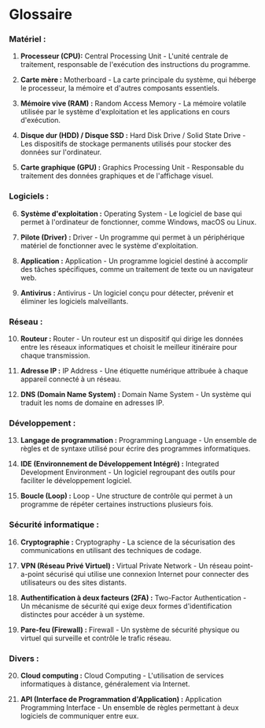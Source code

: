 # Glossaire

### Matériel :

1. **Processeur (CPU):** Central Processing Unit - L'unité centrale de traitement, responsable de l'exécution des instructions du programme.

2. **Carte mère :** Motherboard - La carte principale du système, qui héberge le processeur, la mémoire et d'autres composants essentiels.

3. **Mémoire vive (RAM) :** Random Access Memory - La mémoire volatile utilisée par le système d'exploitation et les applications en cours d'exécution.

4. **Disque dur (HDD) / Disque SSD :** Hard Disk Drive / Solid State Drive - Les dispositifs de stockage permanents utilisés pour stocker des données sur l'ordinateur.

5. **Carte graphique (GPU) :** Graphics Processing Unit - Responsable du traitement des données graphiques et de l'affichage visuel.

### Logiciels :

6. **Système d'exploitation :** Operating System - Le logiciel de base qui permet à l'ordinateur de fonctionner, comme Windows, macOS ou Linux.

7. **Pilote (Driver) :** Driver - Un programme qui permet à un périphérique matériel de fonctionner avec le système d'exploitation.

8. **Application :** Application - Un programme logiciel destiné à accomplir des tâches spécifiques, comme un traitement de texte ou un navigateur web.

9. **Antivirus :** Antivirus - Un logiciel conçu pour détecter, prévenir et éliminer les logiciels malveillants.

### Réseau :

10. **Routeur :** Router - Un routeur est un dispositif qui dirige les données entre les réseaux informatiques et choisit le meilleur itinéraire pour chaque transmission.

11. **Adresse IP :** IP Address - Une étiquette numérique attribuée à chaque appareil connecté à un réseau.

12. **DNS (Domain Name System) :** Domain Name System - Un système qui traduit les noms de domaine en adresses IP.

### Développement :

13. **Langage de programmation :** Programming Language - Un ensemble de règles et de syntaxe utilisé pour écrire des programmes informatiques.

14. **IDE (Environnement de Développement Intégré) :** Integrated Development Environment - Un logiciel regroupant des outils pour faciliter le développement logiciel.

15. **Boucle (Loop) :** Loop - Une structure de contrôle qui permet à un programme de répéter certaines instructions plusieurs fois.

### Sécurité informatique :

16. **Cryptographie :** Cryptography - La science de la sécurisation des communications en utilisant des techniques de codage.

17. **VPN (Réseau Privé Virtuel) :** Virtual Private Network - Un réseau point-a-point sécurisé qui utilise une connexion Internet pour connecter des utilisateurs ou des sites distants.

18. **Authentification à deux facteurs (2FA) :** Two-Factor Authentication - Un mécanisme de sécurité qui exige deux formes d'identification distinctes pour accéder à un système.

19. **Pare-feu (Firewall) :** Firewall - Un système de sécurité physique ou virtuel qui surveille et contrôle le trafic réseau.


### Divers :

20. **Cloud computing :** Cloud Computing - L'utilisation de services informatiques à distance, généralement via Internet.

21. **API (Interface de Programmation d'Application) :** Application Programming Interface - Un ensemble de règles permettant à deux logiciels de communiquer entre eux.

